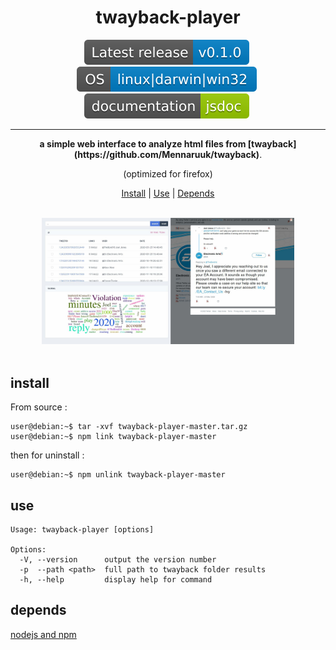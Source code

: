 
<div align="center"><h1>twayback-player</h1><div>
<img src="assets/img/latest.svg" style="margin-right: 5px;"> 
<img src="assets/img/os.svg" style="margin-right: 5px;"> 
<img src="assets/img/doc.svg" style="margin-right: 5px;"></div>
<hr>
<b>a simple web interface to analyze html files from [twayback](https://github.com/Mennaruuk/twayback)</b>.
<p>(optimized for firefox)</p>
<p align="center">
  <a href="#install">Install</a> |
  <a href="#use">Use</a> |
  <a href="#depends">Depends</a>
</p>
<br>
<img src="assets/img/player.jpg" style="width:80%;"/>
</div>
<br>

## install 

From source :

```console
user@debian:~$ tar -xvf twayback-player-master.tar.gz
user@debian:~$ npm link twayback-player-master
```

then for uninstall :

```console
user@debian:~$ npm unlink twayback-player-master
```

## use

```console
Usage: twayback-player [options]

Options:
  -V, --version      output the version number
  -p  --path <path>  full path to twayback folder results
  -h, --help         display help for command
```

## depends

[nodejs and npm](https://nodejs.org/en/)
